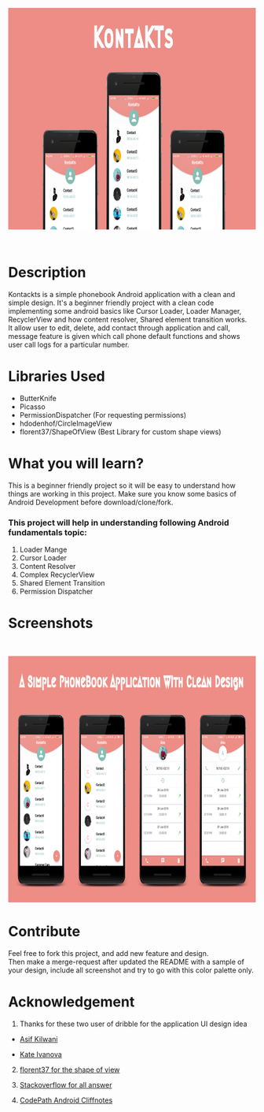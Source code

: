 
<p align="center">
<img src="Screenshots/Trail2.jpeg" height="450" align="center" >
</p>

<br/>

# Description


Kontackts is a simple phonebook Android application with a clean and simple design. It's a beginner friendly project with a clean code implementing some android basics like Cursor Loader, Loader Manager, RecyclerView and how content resolver, Shared element transition works. <br/>
It allow user to edit, delete, add contact through application and call, message feature is given which call phone default functions and shows user call logs for a particular number.


# Libraries Used

  * ButterKnife
  * Picasso
  * PermissionDispatcher (For requesting permissions)
  * hdodenhof/CircleImageView
  * florent37/ShapeOfView (Best Library for custom shape views)
 
 # What you will learn?
 
 This is a beginner friendly project so it will be easy to understand how things are working in this project.
 Make sure you know some basics of Android Development before download/clone/fork. <br/>
 ### This project will help in understanding following Android fundamentals topic:
  
   1. Loader Mange 
   2. Cursor Loader
   3. Content Resolver 
   4. Complex RecyclerView
   5. Shared Element Transition
   6. Permission Dispatcher
  

# Screenshots

<br/>

<p align="center">
<img src="Screenshots/Screenshot2-a.jpeg" height="500" >
</p>

# Contribute

Feel free to fork this project, and add new feature and design.
<br/>
Then make a merge-request after updated the README with a sample of your design, include all screenshot and try to go with this color palette only.

#  Acknowledgement

1. Thanks for these two user of dribble for the application UI design idea

 * [Asif Kilwani](https://dribbble.com/shots/4724732-P2C-Refer-To-Friends)

 * [Kate Ivanova](https://dribbble.com/shots/4619243-Daily-UI-013-Direct-Messaging)

2. [florent37 for the shape of view](https://github.com/florent37/ShapeOfView)

3. [Stackoverflow for all answer](www.stackoverflow.com)

4. [CodePath Android Cliffnotes](https://guides.codepath.com/android)









